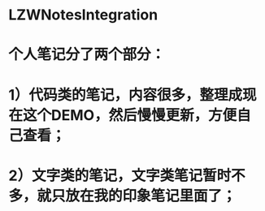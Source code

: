 # LZWNotesIntegration
# 个人笔记分了两个部分：
# 1）代码类的笔记，内容很多，整理成现在这个DEMO，然后慢慢更新，方便自己查看；
# 2）文字类的笔记，文字类笔记暂时不多，就只放在我的印象笔记里面了；
